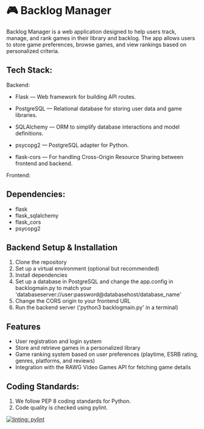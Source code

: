 # 🎮 Backlog Manager

Backlog Manager is a web application designed to help users track, manage, and rank games in their library and backlog. The app allows users to store game preferences, browse games, and view rankings based on personalized criteria.

## Tech Stack:
Backend:
* Flask — Web framework for building API routes.

* PostgreSQL — Relational database for storing user data and game libraries.

* SQLAlchemy — ORM to simplify database interactions and model definitions.

* psycopg2 — PostgreSQL adapter for Python.

* flask-cors — For handling Cross-Origin Resource Sharing between frontend and backend.

Frontend:

## Dependencies:
* flask
* flask_sqlalchemy
* flask_cors
* psycopg2

## Backend Setup & Installation
1. Clone the repository
2. Set up a virtual environment (optional but recommended)
3. Install dependencies
4. Set up a database in PostgreSQL and change the app.config in backlogmain.py to match your 'databaseserver://user:password@databasehost/database_name'
5. Change the CORS origin to your frontend URL
6. Run the backend server ('python3 backlogmain.py' in a terminal)

## Features
* User registration and login system
* Store and retrieve games in a personalized library
* Game ranking system based on user preferences (playtime, ESRB rating, genres, platforms, and reviews)
* Integration with the RAWG Video Games API for fetching game details

## Coding Standards:
1. We follow PEP 8 coding standards for Python.
2. Code quality is checked using pylint.


[![linting: pylint](https://img.shields.io/badge/linting-pylint-yellowgreen)](https://github.com/pylint-dev/pylint)
